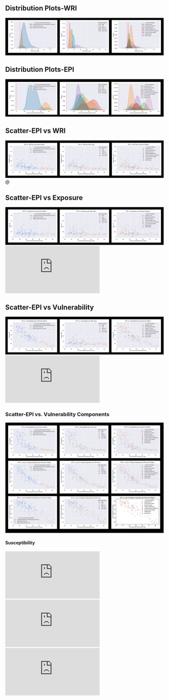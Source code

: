 ## Distribution Plots-WRI

![](https://github.com/jsacoba/pai789_finalproject/blob/main/aes-folder/dist_plot_wri.png)

## Distribution Plots-EPI

![](https://github.com/jsacoba/pai789_finalproject/blob/main/aes-folder/dist_plot_epi.png)

## Scatter-EPI vs WRI

![](https://github.com/jsacoba/pai789_finalproject/blob/main/aes-folder/scatter_epi_wri.png)
@[](https://github.com/jsacoba/pai789_finalproject/blob/main/script5_analyze/a.epi_wri/ols_summary_epi_wri.txt)

## Scatter-EPI vs Exposure

![](https://github.com/jsacoba/pai789_finalproject/blob/main/aes-folder/scatter_epi_expo.png)
![](https://github.com/jsacoba/pai789_finalproject/blob/main/script5_analyze/b.epi_expo/ols_summary_epi_expo.txt)

## Scatter-EPI vs Vulnerability

![](https://github.com/jsacoba/pai789_finalproject/blob/main/aes-folder/scatter_epi_vul.png)
![](https://github.com/jsacoba/pai789_finalproject/blob/main/script5_analyze/c.epi_vul/c.0%20epi_vulnerability/ols_summary_epi_vul.txt)

### Scatter-EPI vs. Vulnerability Components

![](https://github.com/jsacoba/pai789_finalproject/blob/main/aes-folder/scatter_epi_suscep_coping_adaptive.png)

#### Susceptibility
![](https://github.com/jsacoba/pai789_finalproject/blob/main/script5_analyze/c.epi_vul/c.1%20epi_susceptibility/ols_summary_epi_suscep.txt)
![](https://github.com/jsacoba/pai789_finalproject/blob/main/script5_analyze/c.epi_vul/c.2%20epi_coping/ols_summary_epi_coping.txt)
![](https://github.com/jsacoba/pai789_finalproject/blob/main/script5_analyze/c.epi_vul/c.3%20epi_adaptive/ols_summary_epi_adaptive.txt)
